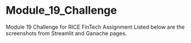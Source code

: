 # Module_19_Challenge
Module 19 Challenge for RICE FinTech Assignment
Listed below are the screenshots from Streamlit and Ganache pages.
